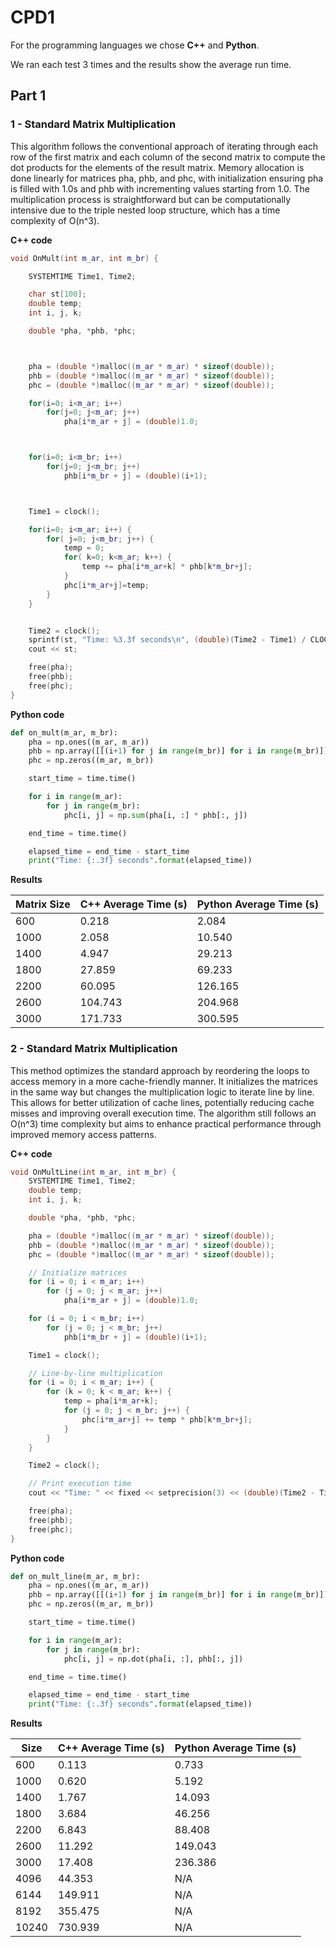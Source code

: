 # CPD1

For the programming languages we chose **C++** and **Python**.

We ran each test 3 times and the results show the average run time.

## Part 1

### 1 - Standard Matrix Multiplication

This algorithm follows the conventional approach of iterating through each row of the first matrix and each column of the second matrix to compute the dot products for the elements of the result matrix. Memory allocation is done linearly for matrices pha, phb, and phc, with initialization ensuring pha is filled with 1.0s and phb with incrementing values starting from 1.0. The multiplication process is straightforward but can be computationally intensive due to the triple nested loop structure, which has a time complexity of O(n^3).

**C++ code**

```cpp
void OnMult(int m_ar, int m_br) {

	SYSTEMTIME Time1, Time2;

	char st[100];
	double temp;
	int i, j, k;

	double *pha, *phb, *phc;



    pha = (double *)malloc((m_ar * m_ar) * sizeof(double));
	phb = (double *)malloc((m_ar * m_ar) * sizeof(double));
	phc = (double *)malloc((m_ar * m_ar) * sizeof(double));

	for(i=0; i<m_ar; i++)
		for(j=0; j<m_ar; j++)
			pha[i*m_ar + j] = (double)1.0;



	for(i=0; i<m_br; i++)
		for(j=0; j<m_br; j++)
			phb[i*m_br + j] = (double)(i+1);



    Time1 = clock();

	for(i=0; i<m_ar; i++) {
        for( j=0; j<m_br; j++) {
            temp = 0;
			for( k=0; k<m_ar; k++) {
				temp += pha[i*m_ar+k] * phb[k*m_br+j];
			}
			phc[i*m_ar+j]=temp;
		}
	}


    Time2 = clock();
	sprintf(st, "Time: %3.3f seconds\n", (double)(Time2 - Time1) / CLOCKS_PER_SEC);
	cout << st;

    free(pha);
    free(phb);
    free(phc);
}
```

**Python code**

```py
def on_mult(m_ar, m_br):
    pha = np.ones((m_ar, m_ar))
    phb = np.array([[(i+1) for j in range(m_br)] for i in range(m_br)])
    phc = np.zeros((m_ar, m_br))

    start_time = time.time()

    for i in range(m_ar):
        for j in range(m_br):
            phc[i, j] = np.sum(pha[i, :] * phb[:, j])

    end_time = time.time()

    elapsed_time = end_time - start_time
    print("Time: {:.3f} seconds".format(elapsed_time))
```

**Results**

| Matrix Size | C++ Average Time (s) | Python Average Time (s) |
| ----------- | -------------------- | ----------------------- |
| 600         | 0.218                | 2.084                   |
| 1000        | 2.058                | 10.540                  |
| 1400        | 4.947                | 29.213                  |
| 1800        | 27.859               | 69.233                  |
| 2200        | 60.095               | 126.165                 |
| 2600        | 104.743              | 204.968                 |
| 3000        | 171.733              | 300.595                 |

### 2 - Standard Matrix Multiplication

This method optimizes the standard approach by reordering the loops to access memory in a more cache-friendly manner. It initializes the matrices in the same way but changes the multiplication logic to iterate line by line. This allows for better utilization of cache lines, potentially reducing cache misses and improving overall execution time. The algorithm still follows an O(n^3) time complexity but aims to enhance practical performance through improved memory access patterns.

**C++ code**

```cpp
void OnMultLine(int m_ar, int m_br) {
    SYSTEMTIME Time1, Time2;
    double temp;
    int i, j, k;

    double *pha, *phb, *phc;

    pha = (double *)malloc((m_ar * m_ar) * sizeof(double));
    phb = (double *)malloc((m_ar * m_ar) * sizeof(double));
    phc = (double *)malloc((m_ar * m_ar) * sizeof(double));

    // Initialize matrices
    for (i = 0; i < m_ar; i++)
        for (j = 0; j < m_ar; j++)
            pha[i*m_ar + j] = (double)1.0;

    for (i = 0; i < m_br; i++)
        for (j = 0; j < m_br; j++)
            phb[i*m_br + j] = (double)(i+1);

    Time1 = clock();

    // Line-by-line multiplication
    for (i = 0; i < m_ar; i++) {
        for (k = 0; k < m_ar; k++) {
            temp = pha[i*m_ar+k];
            for (j = 0; j < m_br; j++) {
                phc[i*m_ar+j] += temp * phb[k*m_br+j];
            }
        }
    }

    Time2 = clock();

    // Print execution time
    cout << "Time: " << fixed << setprecision(3) << (double)(Time2 - Time1) / CLOCKS_PER_SEC << " seconds\n";

    free(pha);
    free(phb);
    free(phc);
}
```

**Python code**

```py
def on_mult_line(m_ar, m_br):
    pha = np.ones((m_ar, m_ar))
    phb = np.array([[(i+1) for j in range(m_br)] for i in range(m_br)])
    phc = np.zeros((m_ar, m_br))

    start_time = time.time()

    for i in range(m_ar):
        for j in range(m_br):
            phc[i, j] = np.dot(pha[i, :], phb[:, j])

    end_time = time.time()

    elapsed_time = end_time - start_time
    print("Time: {:.3f} seconds".format(elapsed_time))
```

**Results**

| Size  | C++ Average Time (s) | Python Average Time (s) |
| ----- | -------------------- | ----------------------- |
| 600   | 0.113                | 0.733                   |
| 1000  | 0.620                | 5.192                   |
| 1400  | 1.767                | 14.093                  |
| 1800  | 3.684                | 46.256                  |
| 2200  | 6.843                | 88.408                  |
| 2600  | 11.292               | 149.043                 |
| 3000  | 17.408               | 236.386                 |
| 4096  | 44.353               | N/A                     |
| 6144  | 149.911              | N/A                     |
| 8192  | 355.475              | N/A                     |
| 10240 | 730.939              | N/A                     |
